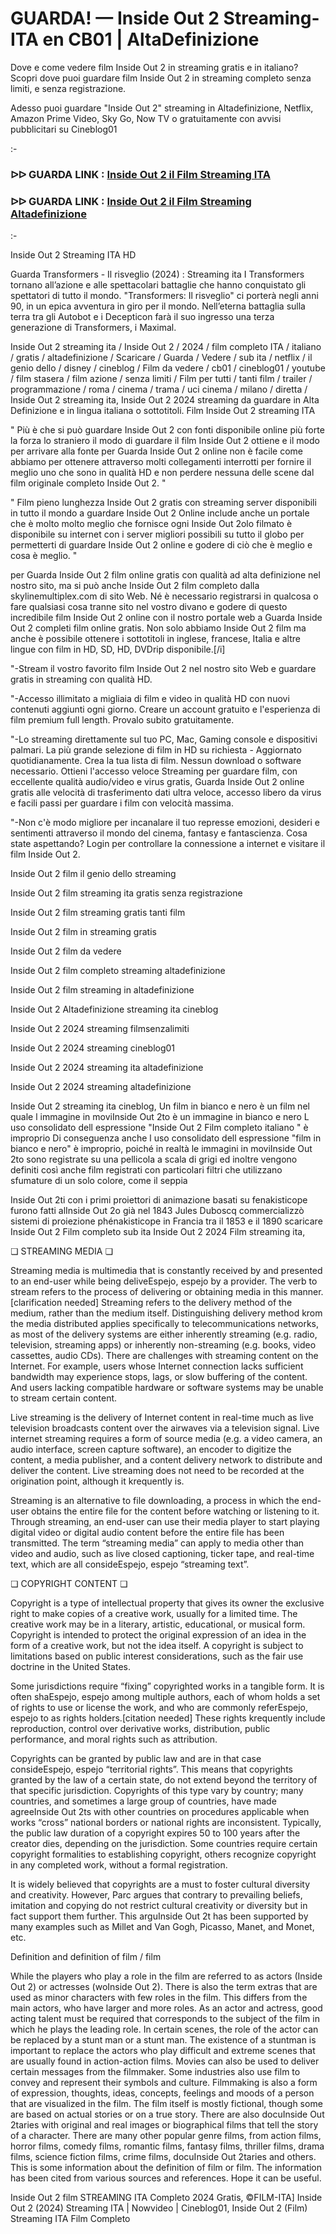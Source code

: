 # GUARDA! — Inside Out 2 Streaming-ITA en CB01 | AltaDefinizione
Dove e come vedere film Inside Out 2 in streaming gratis e in italiano? Scopri dove puoi guardare film Inside Out 2 in streaming completo senza limiti, e senza registrazione.

Adesso puoi guardare "Inside Out 2" streaming in Altadefinizione, Netflix, Amazon Prime Video, Sky Go, Now TV o gratuitamente con avvisi pubblicitari su Cineblog01

:-

### ᐅᐅ GUARDA LINK : [Inside Out 2 il Film Streaming ITA](https://t.co/CsJQELJj65)

### ᐅᐅ GUARDA LINK : [Inside Out 2 il Film Streaming Altadefinizione](https://t.co/CsJQELJj65)

:-

Inside Out 2 Streaming ITA HD

Guarda Transformers - Il risveglio (2024) : Streaming ita I Transformers tornano all’azione e alle spettacolari battaglie che hanno conquistato gli spettatori di tutto il mondo. "Transformers: Il risveglio" ci porterà negli anni 90, in un epica avventura in giro per il mondo. Nell’eterna battaglia sulla terra tra gli Autobot e i Decepticon farà il suo ingresso una terza generazione di Transformers, i Maximal.


Inside Out 2 streaming ita / Inside Out 2 / 2024 / film completo ITA / italiano / gratis / altadefinizione / Scaricare / Guarda / Vedere / sub ita / netflix / il genio dello / disney / cineblog / Film da vedere / cb01 / cineblog01 / youtube / film stasera / film azione / senza limiti / Film per tutti / tanti film / trailer / programmazione / roma / cinema / trama / uci cinema / milano / diretta / Inside Out 2 streaming ita, Inside Out 2 2024 streaming da guardare in Alta Definizione e in lingua italiana o sottotitoli. Film Inside Out 2 streaming ITA


" Più è che si può guardare Inside Out 2 con fonti disponibile online più forte la forza lo straniero il modo di guardare il film Inside Out 2 ottiene e il modo per arrivare alla fonte per Guarda Inside Out 2 online non è facile come abbiamo per ottenere attraverso molti collegamenti interrotti per fornire il meglio uno che sono in qualità HD e non perdere nessuna delle scene dal film originale completo Inside Out 2. "


" Film pieno lunghezza Inside Out 2 gratis con streaming server disponibili in tutto il mondo a guardare Inside Out 2 Online include anche un portale che è molto molto meglio che fornisce ogni Inside Out 2olo filmato è disponibile su internet con i server migliori possibili su tutto il globo per permetterti di guardare Inside Out 2 online e godere di ciò che è meglio e cosa è meglio. "

per Guarda Inside Out 2 film online gratis con qualità ad alta definizione nel nostro sito, ma si può anche Inside Out 2 film completo dalla skylinemultiplex.com di sito Web. Né è necessario registrarsi in qualcosa o fare qualsiasi cosa tranne sito nel vostro divano e godere di questo incredibile film Inside Out 2 online con il nostro portale web a Guarda Inside Out 2 completi film online gratis. Non solo abbiamo Inside Out 2 film ma anche è possibile ottenere i sottotitoli in inglese, francese, Italia e altre lingue con film in HD, SD, HD, DVDrip disponibile.[/i]

"-Stream il vostro favorito film Inside Out 2 nel nostro sito Web e guardare gratis in streaming con qualità HD.

"-Accesso illimitato a migliaia di film e video in qualità HD con nuovi contenuti aggiunti ogni giorno. Creare un account gratuito e l'esperienza di film premium full length. Provalo subito gratuitamente.

"-Lo streaming direttamente sul tuo PC, Mac, Gaming console e dispositivi palmari. La più grande selezione di film in HD su richiesta - Aggiornato quotidianamente. Crea la tua lista di film. Nessun download o software necessario. Ottieni l'accesso veloce Streaming per guardare film, con eccellente qualità audio/video e virus gratis, Guarda Inside Out 2 online gratis alle velocità di trasferimento dati ultra veloce, accesso libero da virus e facili passi per guardare i film con velocità massima.

"-Non c'è modo migliore per incanalare il tuo represse emozioni, desideri e sentimenti attraverso il mondo del cinema, fantasy e fantascienza. Cosa state aspettando? Login per controllare la connessione a internet e visitare il film Inside Out 2.


Inside Out 2 film il genio dello streaming


Inside Out 2 film streaming ita gratis senza registrazione


Inside Out 2 film streaming gratis tanti film


Inside Out 2 film in streaming gratis


Inside Out 2 film da vedere


Inside Out 2 film completo streaming altadefinizione


Inside Out 2 film streaming in altadefinizione


Inside Out 2 Altadefinizione streaming ita cineblog


Inside Out 2 2024 streaming filmsenzalimiti


Inside Out 2 2024 streaming cineblog01


Inside Out 2 2024 streaming ita altadefinizione


Inside Out 2 2024 streaming altadefinizione


Inside Out 2 streaming ita cineblog, Un film in bianco e nero è un film nel quale l immagine in moviInside Out 2to è un immagine in bianco e nero L uso consolidato dell espressione "Inside Out 2 Film completo italiano " è improprio Di conseguenza anche l uso consolidato dell espressione "film in bianco e nero" è improprio, poiché in realtà le immagini in moviInside Out 2to sono registrate su una pellicola a scala di grigi ed inoltre vengono definiti così anche film registrati con particolari filtri che utilizzano sfumature di un solo colore, come il seppia


Inside Out 2ti con i primi proiettori di animazione basati su fenakisticope furono fatti alInside Out 2o già nel 1843 Jules Duboscq commercializzò sistemi di proiezione phénakisticope in Francia tra il 1853 e il 1890 scaricare Inside Out 2 Film completo sub ita Inside Out 2 2024 Film streaming ita,


❏ STREAMING MEDIA ❏

Streaming media is multimedia that is constantly received by and presented to an end-user while being deliveEspejo, espejo by a provider. The verb to stream refers to the process of delivering or obtaining media in this manner.[clarification needed] Streaming refers to the delivery method of the medium, rather than the medium itself. Distinguishing delivery method krom the media distributed applies specifically to telecommunications networks, as most of the delivery systems are either inherently streaming (e.g. radio, television, streaming apps) or inherently non-streaming (e.g. books, video cassettes, audio CDs). There are challenges with streaming content on the Internet. For example, users whose Internet connection lacks sufficient bandwidth may experience stops, lags, or slow buffering of the content. And users lacking compatible hardware or software systems may be unable to stream certain content.

Live streaming is the delivery of Internet content in real-time much as live television broadcasts content over the airwaves via a television signal. Live internet streaming requires a form of source media (e.g. a video camera, an audio interface, screen capture software), an encoder to digitize the content, a media publisher, and a content delivery network to distribute and deliver the content. Live streaming does not need to be recorded at the origination point, although it krequently is.

Streaming is an alternative to file downloading, a process in which the end-user obtains the entire file for the content before watching or listening to it. Through streaming, an end-user can use their media player to start playing digital video or digital audio content before the entire file has been transmitted. The term “streaming media” can apply to media other than video and audio, such as live closed captioning, ticker tape, and real-time text, which are all consideEspejo, espejo “streaming text”.


❏ COPYRIGHT CONTENT ❏

Copyright is a type of intellectual property that gives its owner the exclusive right to make copies of a creative work, usually for a limited time. The creative work may be in a literary, artistic, educational, or musical form. Copyright is intended to protect the original expression of an idea in the form of a creative work, but not the idea itself. A copyright is subject to limitations based on public interest considerations, such as the fair use doctrine in the United States.

Some jurisdictions require “fixing” copyrighted works in a tangible form. It is often shaEspejo, espejo among multiple authors, each of whom holds a set of rights to use or license the work, and who are commonly referEspejo, espejo to as rights holders.[citation needed] These rights krequently include reproduction, control over derivative works, distribution, public performance, and moral rights such as attribution.

Copyrights can be granted by public law and are in that case consideEspejo, espejo “territorial rights”. This means that copyrights granted by the law of a certain state, do not extend beyond the territory of that specific jurisdiction. Copyrights of this type vary by country; many countries, and sometimes a large group of countries, have made agreeInside Out 2ts with other countries on procedures applicable when works “cross” national borders or national rights are inconsistent. Typically, the public law duration of a copyright expires 50 to 100 years after the creator dies, depending on the jurisdiction. Some countries require certain copyright formalities to establishing copyright, others recognize copyright in any completed work, without a formal registration.

It is widely believed that copyrights are a must to foster cultural diversity and creativity. However, Parc argues that contrary to prevailing beliefs, imitation and copying do not restrict cultural creativity or diversity but in fact support them further. This arguInside Out 2t has been supported by many examples such as Millet and Van Gogh, Picasso, Manet, and Monet, etc.

Definition and definition of film / film

While the players who play a role in the film are referred to as actors (Inside Out 2) or actresses (woInside Out 2). There is also the term extras that are used as minor characters with few roles in the film. This differs from the main actors, who have larger and more roles. As an actor and actress, good acting talent must be required that corresponds to the subject of the film in which he plays the leading role. In certain scenes, the role of the actor can be replaced by a stunt man or a stunt man. The existence of a stuntman is important to replace the actors who play difficult and extreme scenes that are usually found in action-action films. Movies can also be used to deliver certain messages from the filmmaker. Some industries also use film to convey and represent their symbols and culture. Filmmaking is also a form of expression, thoughts, ideas, concepts, feelings and moods of a person that are visualized in the film. The film itself is mostly fictional, though some are based on actual stories or on a true story. There are also docuInside Out 2taries with original and real images or biographical films that tell the story of a character. There are many other popular genre films, from action films, horror films, comedy films, romantic films, fantasy films, thriller films, drama films, science fiction films, crime films, docuInside Out 2taries and others. This is some information about the definition of film or film. The information has been cited from various sources and references. Hope it can be useful.

Inside Out 2 film STREAMING ITA Completo 2024 Gratis, ©FILM-ITA] Inside Out 2 (2024) Streaming ITA | Nowvideo | Cineblog01, Inside Out 2 (Film) Streaming ITA Film Completo
